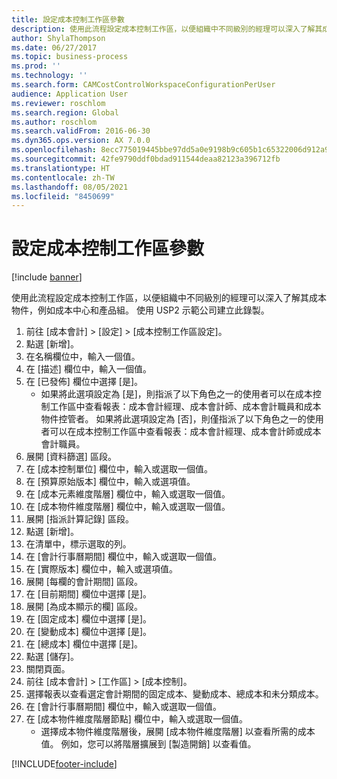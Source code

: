 ```yaml
---
title: 設定成本控制工作區參數
description: 使用此流程設定成本控制工作區，以便組織中不同級別的經理可以深入了解其成本物件，例如成本中心和產品組。
author: ShylaThompson
ms.date: 06/27/2017
ms.topic: business-process
ms.prod: ''
ms.technology: ''
ms.search.form: CAMCostControlWorkspaceConfigurationPerUser
audience: Application User
ms.reviewer: roschlom
ms.search.region: Global
ms.author: roschlom
ms.search.validFrom: 2016-06-30
ms.dyn365.ops.version: AX 7.0.0
ms.openlocfilehash: 8ecc775019445bbe97dd5a0e9198b9c605b1c65322006d912a95a5bb1fbdf879
ms.sourcegitcommit: 42fe9790ddf0bdad911544deaa82123a396712fb
ms.translationtype: HT
ms.contentlocale: zh-TW
ms.lasthandoff: 08/05/2021
ms.locfileid: "8450699"
---
```

# <a name="configure-cost-control-workspace-parameters"></a>設定成本控制工作區參數

[!include [banner](../../includes/banner.md)]

使用此流程設定成本控制工作區，以便組織中不同級別的經理可以深入了解其成本物件，例如成本中心和產品組。 使用 USP2 示範公司建立此錄製。

1. 前往 [成本會計] > [設定] > [成本控制工作區設定]。
2. 點選 [新增]。
3. 在名稱欄位中，輸入一個值。
4. 在 [描述] 欄位中，輸入一個值。
5. 在 [已發佈] 欄位中選擇 [是]。
    * 如果將此選項設定為 [是]，則指派了以下角色之一的使用者可以在成本控制工作區中查看報表：成本會計經理、成本會計師、成本會計職員和成本物件控管者。 如果將此選項設定為 [否]，則僅指派了以下角色之一的使用者可以在成本控制工作區中查看報表：成本會計經理、成本會計師或成本會計職員。  
6. 展開 [資料篩選] 區段。
7. 在 [成本控制單位] 欄位中，輸入或選取一個值。
8. 在 [預算原始版本] 欄位中，輸入或選項值。
9. 在 [成本元素維度階層] 欄位中，輸入或選取一個值。
10. 在 [成本物件維度階層] 欄位中，輸入或選取一個值。
11. 展開 [指派計算記錄] 區段。
12. 點選 [新增]。
13. 在清單中，標示選取的列。
14. 在 [會計行事曆期間] 欄位中，輸入或選取一個值。
15. 在 [實際版本] 欄位中，輸入或選項值。
16. 展開 [每欄的會計期間] 區段。
17. 在 [目前期間] 欄位中選擇 [是]。
18. 展開 [為成本顯示的欄] 區段。
19. 在 [固定成本] 欄位中選擇 [是]。
20. 在 [變動成本] 欄位中選擇 [是]。
21. 在 [總成本] 欄位中選擇 [是]。
22. 點選 [儲存]。
23. 關閉頁面。
24. 前往 [成本會計] > [工作區] > [成本控制]。
25. 選擇報表以查看選定會計期間的固定成本、變動成本、總成本和未分類成本。
26. 在 [會計行事曆期間] 欄位中，輸入或選取一個值。
27. 在 [成本物件維度階層節點] 欄位中，輸入或選取一個值。
    * 選擇成本物件維度階層後，展開 [成本物件維度階層] 以查看所需的成本值。 例如，您可以將階層擴展到 [製造開銷] 以查看值。  



[!INCLUDE[footer-include](../../../includes/footer-banner.md)]